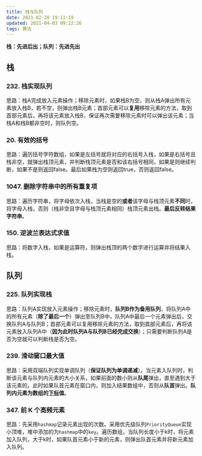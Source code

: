 ```yaml
---
title: 栈与队列
date: 2021-02-20 19:11:19
updated: 2021-04-03 09:22:26
tags: 算法
---
```


**栈：先进后出；队列：先进先出**

## 栈

### 232. 栈实现队列

思路：栈A完成放入元素操作；移除元素时，如果栈B为空，则从栈A弹出所有元素放入栈B，若不空，则弹出栈B元素；首部元素可以**复用**移除元素的方法，取到首部元素后，再将该元素放入栈B，保证再次需要移除元素时可以弹出该元素；当栈A和栈B都非空时，则队列空。

### 20. 有效的括号

思路：遍历括号字符数组，如果是左括号就将对应的右括号入栈，如果是右括号且栈非空，就弹出栈顶元素，并判断栈顶元素是否和该右括号相同，如果是则继续判断，如果不是则返回false。最后如果栈为空则返回true，否则返回false。

<!--more-->

### 1047. 删除字符串中的所有重复项

思路：遍历字符串，将字母依次入栈，当栈是空的**或者**该字母与栈顶元素**不同**时，将字母入栈，否则（栈非空且字母与栈顶元素相同）栈顶元素出栈。**最后反转结果字符串**。

### 150. 逆波兰表达式求值

思路：将数字入栈，如果是运算符，则弹出栈顶的两个数字进行运算并将结果入栈。

## 队列

### 225. 队列实现栈

思路：队列A实现放入元素操作；移除元素时，**队列B作为备用队列**，将队列A中的所有元素（**除了最后一个**）弹出至队列B中，队列A中最后一个元素弹出后，交换队列A与队列B；首部元素可以复用移除元素的方法，取到首部元素后，再将该元素放入队列A中（**因为此时队列A与队列B已经完成交换**）；只需要判断队列A是否为空就可以判断栈是否为空。

### 239. 滑动窗口最大值

思路：采用双端队列实现单调队列（**保证队列为单调递减**）。当元素入队列时，判断该元素与队列内元素的大小关系，如果前面的数小则从**队尾**弹出，直至遇到大于该元素的。此时如果队首元素在窗口内，则加入结果数组中，否则从**队首**弹出。**队列内元素为数组的<u>下标</u>值**。

### 347. 前 K 个高频元素

思路：先采用`hashmap`记录元素出现的次数。采用优先级队列`PriorityQueue`实现小顶堆，堆中添加的为`hashmap`中的`key`。遍历数组，当队列长度小于k时，将元素加入队列，大于k时，如果队首元素小于新的元素，则弹出队首元素并将新元素加入队列。